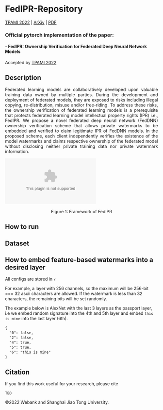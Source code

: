 # FedIPR-Repository

[TPAMI 2022](https://ieeexplore.ieee.org/document/9847383) | [ArXiv](https://arxiv.org/abs/2109.13236) | [PDF](https://arxiv.org/pdf/2109.13236.pdf)

### Official pytorch implementation of the paper: 
#### - FedIPR: Ownership Verification for Federated Deep Neural Network Models

Accepted by [TPAMI 2022](https://ieeexplore.ieee.org/document/9847383)

## Description

<p align="justify"> Federated learning models are collaboratively developed upon valuable training data owned by multiple parties. During the
development and deployment of federated models, they are exposed to risks including illegal copying, re-distribution, misuse and/or
free-riding. To address these risks, the ownership verification of federated learning models is a prerequisite that protects federated
learning model intellectual property rights (IPR) i.e., FedIPR. We propose a novel federated deep neural network (FedDNN) ownership
verification scheme that allows private watermarks to be embedded and verified to claim legitimate IPR of FedDNN models. In the
proposed scheme, each client independently verifies the existence of the model watermarks and claims respective ownership of the
federated model without disclosing neither private training data nor private watermark information. </p>

![avatar](imgs/Framwork_new.eps)

<p align="center"> Figure 1: Framework of FedIPR </p>

## How to run

## Dataset

## How to embed feature-based watermarks into a desired layer

All configs are stored in `/`

For example, a layer with 256 channels, so the maximum will be 256-bit === 32 ascii characters are allowed. If the watermark is less than 32 characters, the remaining bits will be set randomly.

The example below is AlexNet with the last 3 layers as the passport layer, i.e we embed random signature into the 4th and 5th layer and embed `this is mine` into the last layer (6th).

```
{
  "0": false,
  "2": false,
  "4": true,
  "5": true,
  "6": "this is mine"
}
```

## Citation
If you find this work useful for your research, please cite
```
TBD
```
&#169;2022 Webank and Shanghai Jiao Tong University.
